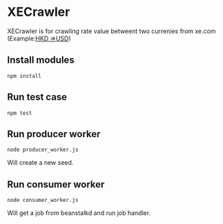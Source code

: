 # XECrawler
XECrawler is for crawling rate value betweent two currenies from xe.com (Example:[HKD =>USD](http://www.xe.com/currencyconverter/convert/?Amount=1&From=HKD&To=USD))




## Install modules
```
npm install
```
## Run test case
```
npm test
```

## Run producer worker 
```
node producer_worker.js 
```
Will create a new seed.

## Run consumer worker
```
node consumer_worker.js
```
Will get a job from beanstalkd and run job handler.


